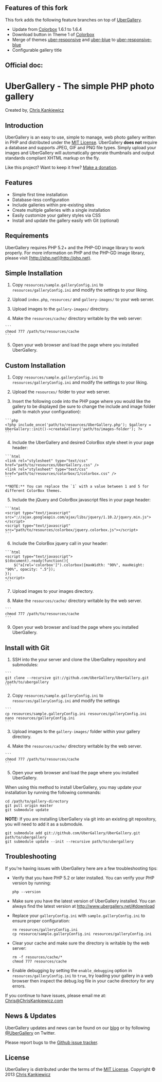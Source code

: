 Features of this fork
----------
This fork adds the following feature branches on top of [UberGallery](https://github.com/UberGallery/UberGallery).

  * Update from [Colorbox](https://github.com/jackmoore/colorbox) 1.6.1 to 1.6.4
  * Download button in Theme 1 of [Colorbox](https://github.com/jackmoore/colorbox)
  * Merge of themes [uber-responsive](https://github.com/UberGallery/uber-responsive) and [uber-blue](https://github.com/UberGallery/uber-blue) to [uber-responsive-blue](https://github.com/sberlin/uber-responsive-blue)
  * Configurable gallery title

Official doc:
----------

UberGallery - The simple PHP photo gallery
==========================================
Created by, [Chris Kankiewicz](http://www.ChrisKankiewicz.com)


Introduction
------------
UberGallery is an easy to use, simple to manage, web photo gallery written in PHP and distributed
under the [MIT License](http://www.opensource.org/licenses/mit-license.php). UberGallery
**does not** require a database and supports JPEG, GIF and PNG file types. Simply upload your images
and UberGallery will automatically generate thumbnails and output standards compliant XHTML markup
on the fly.

Like this project? Want to keep it free? [Make a donation](https://cash.me/$ChrisKankiewicz).

Features
--------
  * Simple first time installation
  * Database-less configuration
  * Include galleries within pre-existing sites
  * Create multiple galleries with a single installation
  * Easily customize your gallery styles via CSS
  * Install and update the gallery easily wth Git (optional)


Requirements
------------
UberGallery requires PHP 5.2+ and the PHP-GD image library to work properly. For more information on
PHP and the PHP-GD image library, please visit [http://php.net](http://php.net).


Simple Installation
-------------------
  1. Copy `resources/sample.galleryConfig.ini` to `resources/galleryConfig.ini` and modify the settings
to your liking.

  2. Upload `index.php`, `resources/` and `gallery-images/` to your web server.

  3. Upload images to the `gallery-images/` directory.

  4. Make the `resources/cache/` directory writable by the web server:

    ```
    chmod 777 /path/to/resources/cache
    ```

  5. Open your web browser and load the page where you installed UberGallery.


Custom Installation
-------------------
  1. Copy `resources/sample.galleryConfig.ini` to `resources/galleryConfig.ini` and modify the settings
to your liking.

  2. Upload the `resources/` folder to your web server.

  3. Insert the following code into the PHP page where you would like the gallery to be displayed
(be sure to change the include and image folder path to match your configuration):

    ```php
    <?php include_once('path/to/resources/UberGallery.php'); $gallery = UberGallery::init()->createGallery('path/to/images-folder'); ?>
    ```

  4. Include the UberGallery and desired ColorBox style sheet in your page header:

    ```html
    <link rel="stylesheet" type="text/css" href="path/to/resources/UberGallery.css" />
    <link rel="stylesheet" type="text/css" href="path/to/resources/colorbox/1/colorbox.css" />
    ```

    **NOTE:** You can replace the `1` with a value between 1 and 5 for different ColorBox themes.

  5. Include the jQuery and ColorBox javascript files in your page header:

    ```html
    <script type="text/javascript" src="://ajax.googleapis.com/ajax/libs/jquery/1.10.2/jquery.min.js"></script>
    <script type="text/javascript" src="path/to/resources/colorbox/jquery.colorbox.js"></script>
    ```

  6. Include the ColorBox jquery call in your header:

    ```html
    <script type="text/javascript">
    $(document).ready(function(){
        $("a[rel='colorbox']").colorbox({maxWidth: "90%", maxHeight: "90%", opacity: ".5"});
    });
    </script>
    ```

  7. Upload images to your images directory.

  8. Make the `resources/cache/` directory writable by the web server.

    ```
    chmod 777 /path/to/resources/cache
    ```

  9. Open your web browser and load the page where you installed UberGallery.


Install with Git
----------------
  1. SSH into the your server and clone the UberGallery repository and submodules:

    ```
    git clone --recursive git://github.com/UberGallery/UberGallery.git /path/to/ubergallery
    ```

  2. Copy `resources/sample.galleryConfig.ini` to `resources/galleryConfig.ini` and modify the settings

    ```
    cp resources/sample.galleryConfig.ini resources/galleryConfig.ini
    nano resources/galleryConfig.ini
    ```

  3. Upload images to the `gallery-images/` folder within your gallery directory.

  4. Make the `resources/cache/` directory writable by the web server.

    ```
    chmod 777 /path/to/resources/cache
    ```

  5. Open your web browser and load the page where you installed UberGallery.

When using this method to install UberGallery, you may update your installation by running
the following commands:

    cd /path/to/gallery-directory
    git pull origin master
    git submodule update

**NOTE:** If you are installing UberGallery via git into an existing git repository, you will need
to add it as a submodule.

    git submodule add git://github.com/UberGallery/UberGallery.git path/to/ubergallery
    git submodule update --init --recursive path/to/ubergallery


Troubleshooting
---------------
If you're having issues with UberGallery here are a few troubleshooting tips:

  * Verify that you have PHP 5.2 or later installed.  You can verify your PHP version by running:

    ```
    php --version
    ```

  * Make sure you have the latest version of UberGallery installed.  You can always find the latest
    version at <http://www.ubergallery.net/#download>

  * Replace your `galleryConfig.ini` with `sample.galleryConfig.ini` to ensure proper configuration:

    ```
    rm resources/galleryConfig.ini
    cp resource/sample.galleryConfig.ini resources/galleryConfig.ini
    ```

  * Clear your cache and make sure the directory is writable by the web server:

    ```
    rm -f resources/cache/*
    chmod 777 resources/cache
    ```

  * Enable debugging by setting the `enable_debugging` option in `resources/galleryConfig.ini` to
    `true`, try loading your gallery in a web browser then inspect the debug.log file in your cache
    directory for any errors.

If you continue to have issues, please email me at: <Chris@ChrisKankiewicz.com>


News & Updates
--------------
UberGallery updates and news can be found on our [blog](http://news.ubergallery.net) or by
following [@UberGallery](http://twitter.com/ubergallery) on Twitter.

Please report bugs to the [Github issue tracker](http://github.com/UberGallery/ubergallery/issues).


License
-------
UberGallery is distributed under the terms of the
[MIT License](http://www.opensource.org/licenses/mit-license.php).
Copyright © 2013 [Chris Kankiewicz](http://www.chriskankiewicz.com)
